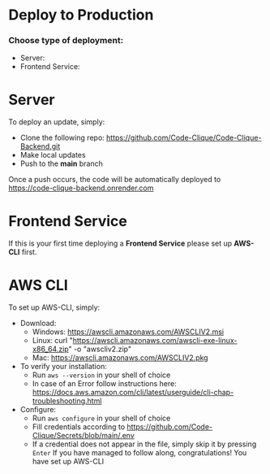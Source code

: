# Deploy to Production

### Choose type of deployment:

- Server: 
- Frontend Service: 


# Server
To deploy an update, simply: 
- Clone the following repo: https://github.com/Code-Clique/Code-Clique-Backend.git
- Make local updates
- Push to the <Strong>main</Strong> branch

Once a push occurs, the code will be automatically deployed to https://code-clique-backend.onrender.com

# Frontend Service

If this is your first time deploying a <Strong>Frontend Service</Strong> please set up <Strong>AWS-CLI</Strong> first.

# AWS CLI
To set up AWS-CLI, simply:
- Download:
  - Windows: https://awscli.amazonaws.com/AWSCLIV2.msi
  - Linux: curl "https://awscli.amazonaws.com/awscli-exe-linux-x86_64.zip" -o "awscliv2.zip"
  - Mac: https://awscli.amazonaws.com/AWSCLIV2.pkg
- To verify your installation: 
  - Run `aws --version` in your shell of choice
  - In case of an Error follow instructions here: https://docs.aws.amazon.com/cli/latest/userguide/cli-chap-troubleshooting.html
- Configure:
  - Run `aws configure` in your shell of choice
  - Fill credentials according to https://github.com/Code-Clique/Secrets/blob/main/.env
  - If a credential does not appear in the file, simply skip it by pressing `Enter`
If you have managed to follow along, congratulations! You have set up AWS-CLI

